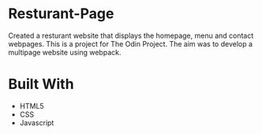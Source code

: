 # Resturant-Page

Created a resturant website that displays the homepage, menu and contact webpages. This is a project for The Odin Project. The aim was to develop a multipage website using webpack.


# Built With
- HTML5
- CSS
- Javascript
